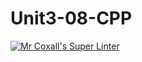 # Unit3-08-CPP
[![Mr Coxall's Super Linter](https://github.com/ICS3U-C-Programming-TonyG/Unit3-08-CPP/workflows/Mr%20Coxall's%20Super%20Linter/badge.svg)](https://github.com/ICS3U-C-Programming-TonyG/Unit3-08-CPP/actions/)
